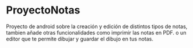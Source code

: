 # ProyectoNotas
Proyecto de android sobre la creación y edición de distintos tipos de notas, tambien añade otras funcionalidades como imprimir las notas en PDF. o un editor que te  permite dibujar y guardar el dibujo en tus notas.
